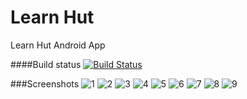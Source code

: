 # Learn Hut
Learn Hut Android App

####Build status
[![Build Status](https://travis-ci.org/teamOSC/LearnHut_android.svg?branch=master)](https://travis-ci.org/teamOSC/LearnHut_android)


###Screenshots
![1](/screenshots/1.png?raw=true "Login Screen")
![2](/screenshots/2.png?raw=true "Navbar")
![3](/screenshots/3.png?raw=true "Notes")
![4](/screenshots/4.png?raw=true "Upload Notes")
![5](/screenshots/5.png?raw=true "People near me")
![6](/screenshots/6.png?raw=true "People in my school")
![7](/screenshots/7.png?raw=true "Listings")
![8](/screenshots/8.png?raw=true "Create Listings")
![9](/screenshots/9.png?raw=true "My Profile")
